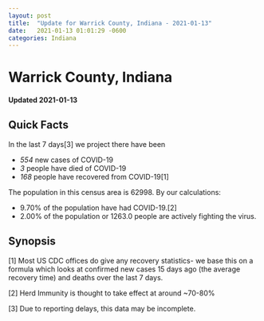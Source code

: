 ```yaml
---
layout: post
title:  "Update for Warrick County, Indiana - 2021-01-13"
date:   2021-01-13 01:01:29 -0600
categories: Indiana
---
```


# Warrick County, Indiana
#### Updated 2021-01-13

## Quick Facts

In the last 7 days[3] we project there have been
- *554* new cases of COVID-19
- *3* people have died of COVID-19
- *168* people have recovered from COVID-19[1]

The population in this census area is 62998. By our calculations:
- 9.70% of the population have had COVID-19.[2]
- 2.00% of the population or 1263.0 people are actively fighting the virus.

## Synopsis




[1] Most US CDC offices do give any recovery statistics- we base this on a formula which looks at confirmed new cases
15 days ago (the average recovery time) and deaths over the last 7 days.

[2] Herd Immunity is thought to take effect at around ~70-80%

[3] Due to reporting delays, this data may be incomplete.
 
    